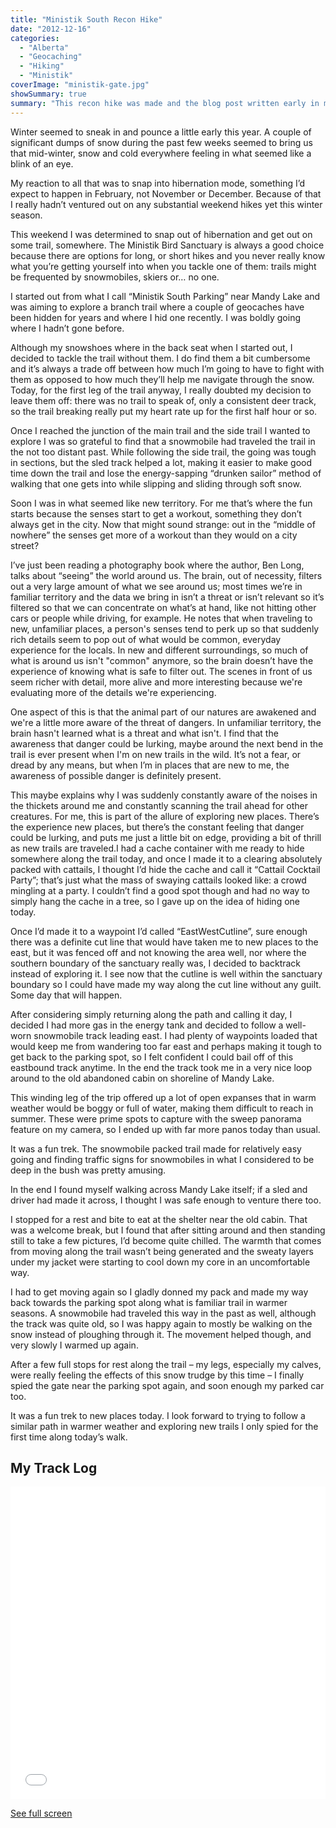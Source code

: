 ```yaml
---
title: "Ministik South Recon Hike"
date: "2012-12-16"
categories: 
  - "Alberta"
  - "Geocaching"
  - "Hiking"
  - "Ministik"
coverImage: "ministik-gate.jpg"
showSummary: true
summary: "This recon hike was made and the blog post written early in my explorations of the Ministik Bird Sanctuary. It's fun for me to relive the experience these days when the area is well-known to me."
---
```


Winter seemed to sneak in and pounce a little early this year. A couple of significant dumps of snow during the past few weeks seemed to bring us that mid-winter, snow and cold everywhere feeling in what seemed like a blink of an eye.

My reaction to all that was to snap into hibernation mode, something I’d expect to happen in February, not November or December. Because of that I really hadn’t ventured out on any substantial weekend hikes yet this winter season.

This weekend I was determined to snap out of hibernation and get out on some trail, somewhere. The Ministik Bird Sanctuary is always a good choice because there are options for long, or short hikes and you never really know what you’re getting yourself into when you tackle one of them: trails might be frequented by snowmobiles, skiers or… no one.

I started out from what I call “Ministik South Parking” near Mandy Lake and was aiming to explore a branch trail where a couple of geocaches have been hidden for years and where I hid one recently. I was boldly going where I hadn’t gone before.

Although my snowshoes where in the back seat when I started out, I decided to tackle the trail without them. I do find them a bit cumbersome and it’s always a trade off between how much I’m going to have to fight with them as opposed to how much they’ll help me navigate through the snow. Today, for the first leg of the trail anyway, I really doubted my decision to leave them off: there was no trail to speak of, only a consistent deer track, so the trail breaking really put my heart rate up for the first half hour or so.

Once I reached the junction of the main trail and the side trail I wanted to explore I was so grateful to find that a snowmobile had traveled the trail in the not too distant past. While following the side trail, the going was tough in sections, but the sled track helped a lot, making it easier to make good time down the trail and lose the energy-sapping “drunken sailor” method of walking that one gets into while slipping and sliding through soft snow.

Soon I was in what seemed like new territory. For me that’s where the fun starts because the senses start to get a workout, something they don’t always get in the city. Now that might sound strange: out in the “middle of nowhere” the senses get more of a workout than they would on a city street?

I’ve just been reading a photography book where the author, Ben Long, talks about “seeing” the world around us. The brain, out of necessity, filters out a very large amount of what we see around us; most times we’re in familiar territory and the data we bring in isn’t a threat or isn’t relevant so it’s filtered so that we can concentrate on what’s at hand, like not hitting other cars or people while driving, for example. He notes that when traveling to new, unfamiliar places, a person's senses tend to perk up so that suddenly rich details seem to pop out of what would be common, everyday experience for the locals. In new and different surroundings, so much of what is around us isn't "common" anymore, so the brain doesn’t have the experience of knowing what is safe to filter out. The scenes in front of us seem richer with detail, more alive and more interesting because we're evaluating more of the details we're experiencing.

One aspect of this is that the animal part of our natures are awakened and we're a little more aware of the threat of dangers. In unfamiliar territory, the brain hasn't learned what is a threat and what isn't. I find that the awareness that danger could be lurking, maybe around the next bend in the trail is ever present when I'm on new trails in the wild. It’s not a fear, or dread by any means, but when I’m in places that are new to me, the awareness of possible danger is definitely present.

This maybe explains why I was suddenly constantly aware of the noises in the thickets around me and constantly scanning the trail ahead for other creatures. For me, this is part of the allure of exploring new places. There’s the experience new places, but there’s the constant feeling that danger could be lurking, and puts me just a little bit on edge, providing a bit of thrill as new trails are traveled.I had a cache container with me ready to hide somewhere along the trail today, and once I made it to a clearing absolutely packed with cattails, I thought I’d hide the cache and call it “Cattail Cocktail Party”; that’s just what the mass of swaying cattails looked like: a crowd mingling at a party. I couldn’t find a good spot though and had no way to simply hang the cache in a tree, so I gave up on the idea of hiding one today.

Once I’d made it to a waypoint I’d called “EastWestCutline”, sure enough there was a definite cut line that would have taken me to new places to the east, but it was fenced off and not knowing the area well, nor where the southern boundary of the sanctuary really was, I decided to backtrack instead of exploring it. I see now that the cutline is well within the sanctuary boundary so I could have made my way along the cut line without any guilt. Some day that will happen.

After considering simply returning along the path and calling it day, I decided I had more gas in the energy tank and decided to follow a well-worn snowmobile track leading east. I had plenty of waypoints loaded that would keep me from wandering too far east and perhaps making it tough to get back to the parking spot, so I felt confident I could bail off of this eastbound track anytime. In the end the track took me in a very nice loop around to the old abandoned cabin on shoreline of Mandy Lake.

This winding leg of the trip offered up a lot of open expanses that in warm weather would be boggy or full of water, making them difficult to reach in summer. These were prime spots to capture with the sweep panorama feature on my camera, so I ended up with far more panos today than usual.

It was a fun trek. The snowmobile packed trail made for relatively easy going and finding traffic signs for snowmobiles in what I considered to be deep in the bush was pretty amusing.

In the end I found myself walking across Mandy Lake itself; if a sled and driver had made it across, I thought I was safe enough to venture there too.

I stopped for a rest and bite to eat at the shelter near the old cabin. That was a welcome break, but I found that after sitting around and then standing still to take a few pictures, I’d become quite chilled. The warmth that comes from moving along the trail wasn’t being generated and the sweaty layers under my jacket were starting to cool down my core in an uncomfortable way.

I had to get moving again so I gladly donned my pack and made my way back towards the parking spot along what is familiar trail in warmer seasons. A snowmobile had traveled this way in the past as well, although the track was quite old, so I was happy again to mostly be walking on the snow instead of ploughing through it. The movement helped though, and very slowly I warmed up again.

After a few full stops for rest along the trail – my legs, especially my calves, were really feeling the effects of this snow trudge by this time – I finally spied the gate near the parking spot again, and soon enough my parked car too.

It was a fun trek to new places today. I look forward to trying to follow a similar path in warmer weather and exploring new trails I only spied for the first time along today’s walk.

## My Track Log
<iframe width="100%" height="500px" frameborder="0" allowfullscreen src="//umap.openstreetmap.fr/en/map/south-minisitik-recon_838875?scaleControl=false&miniMap=true&scrollWheelZoom=true&zoomControl=true&allowEdit=false&moreControl=true&searchControl=null&tilelayersControl=null&embedControl=null&datalayersControl=true&onLoadPanel=undefined&captionBar=false&datalayers=2523780%2C2523781"></iframe><p><a href="//umap.openstreetmap.fr/en/map/south-minisitik-recon_838875">See full screen</a></p>